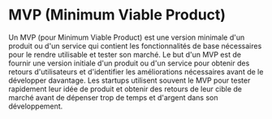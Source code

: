 # MVP (Minimum Viable Product)

Un MVP (pour Minimum Viable Product) est une version minimale d'un produit ou d'un service qui contient les fonctionnalités de base nécessaires pour le rendre utilisable et tester son marché. Le but d'un MVP est de fournir une version initiale d'un produit ou d'un service pour obtenir des retours d'utilisateurs et d'identifier les améliorations nécessaires avant de le développer davantage. Les startups utilisent souvent le MVP pour tester rapidement leur idée de produit et obtenir des retours de leur cible de marché avant de dépenser trop de temps et d'argent dans son développement.
